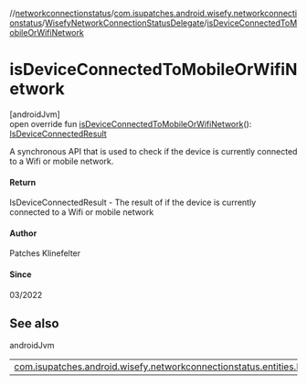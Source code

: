 //[networkconnectionstatus](../../../index.md)/[com.isupatches.android.wisefy.networkconnectionstatus](../index.md)/[WisefyNetworkConnectionStatusDelegate](index.md)/[isDeviceConnectedToMobileOrWifiNetwork](is-device-connected-to-mobile-or-wifi-network.md)

# isDeviceConnectedToMobileOrWifiNetwork

[androidJvm]\
open override fun [isDeviceConnectedToMobileOrWifiNetwork](is-device-connected-to-mobile-or-wifi-network.md)(): [IsDeviceConnectedResult](../../com.isupatches.android.wisefy.networkconnectionstatus.entities/-is-device-connected-result/index.md)

A synchronous API that is used to check if the device is currently connected to a Wifi or mobile network.

#### Return

IsDeviceConnectedResult - The result of if the device is currently connected to a Wifi or mobile network

#### Author

Patches Klinefelter

#### Since

03/2022

## See also

androidJvm

| | |
|---|---|
| [com.isupatches.android.wisefy.networkconnectionstatus.entities.IsDeviceConnectedResult](../../com.isupatches.android.wisefy.networkconnectionstatus.entities/-is-device-connected-result/index.md) |  |
